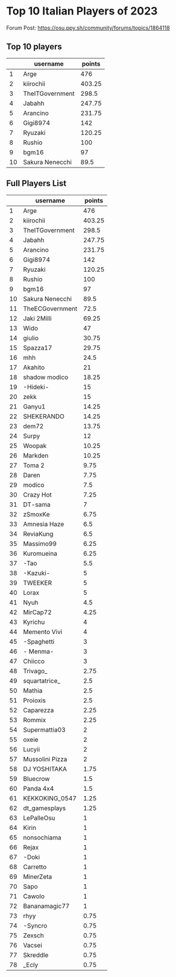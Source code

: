 # Top 10 Italian Players of 2023
Forum Post: https://osu.ppy.sh/community/forums/topics/1864118
## Top 10 players
|    | username        |   points |
|----|-----------------|----------|
|  1 | Arge            |   476    |
|  2 | kiirochii       |   403.25 |
|  3 | TheITGovernment |   298.5  |
|  4 | Jabahh          |   247.75 |
|  5 | Arancino        |   231.75 |
|  6 | Gigi8974        |   142    |
|  7 | Ryuzaki         |   120.25 |
|  8 | Rushio          |   100    |
|  9 | bgm16           |    97    |
| 10 | Sakura Nenecchi |    89.5  |
## Full Players List
|    | username        |   points |
|----|-----------------|----------|
|  1 | Arge            |   476    |
|  2 | kiirochii       |   403.25 |
|  3 | TheITGovernment |   298.5  |
|  4 | Jabahh          |   247.75 |
|  5 | Arancino        |   231.75 |
|  6 | Gigi8974        |   142    |
|  7 | Ryuzaki         |   120.25 |
|  8 | Rushio          |   100    |
|  9 | bgm16           |    97    |
| 10 | Sakura Nenecchi |    89.5  |
| 11 | TheECGovernment |    72.5  |
| 12 | Jaki 2Milli     |    69.25 |
| 13 | Wido            |    47    |
| 14 | giulio          |    30.75 |
| 15 | Spazza17        |    29.75 |
| 16 | mhh             |    24.5  |
| 17 | Akahito         |    21    |
| 18 | shadow modico   |    18.25 |
| 19 | -Hideki-        |    15    |
| 20 | zekk            |    15    |
| 21 | Ganyu1          |    14.25 |
| 22 | SHEKERANDO      |    14.25 |
| 23 | dem72           |    13.75 |
| 24 | Surpy           |    12    |
| 25 | Woopak          |    10.25 |
| 26 | Markden         |    10.25 |
| 27 | Toma 2          |     9.75 |
| 28 | Daren           |     7.75 |
| 29 | modico          |     7.5  |
| 30 | Crazy Hot       |     7.25 |
| 31 | DT-sama         |     7    |
| 32 | zSmoxKe         |     6.75 |
| 33 | Amnesia Haze    |     6.5  |
| 34 | ReviaKung       |     6.5  |
| 35 | Massimo99       |     6.25 |
| 36 | Kuromueina      |     6.25 |
| 37 | -Tao            |     5.5  |
| 38 | -Kazuki-        |     5    |
| 39 | TWEEKER         |     5    |
| 40 | Lorax           |     5    |
| 41 | Nyuh            |     4.5  |
| 42 | MirCap72        |     4.25 |
| 43 | Kyrichu         |     4    |
| 44 | Memento Vivi    |     4    |
| 45 | -Spaghetti      |     3    |
| 46 | - Menma-        |     3    |
| 47 | Chiicco         |     3    |
| 48 | Trivago_        |     2.75 |
| 49 | squartatrice_   |     2.5  |
| 50 | Mathia          |     2.5  |
| 51 | Proioxis        |     2.5  |
| 52 | Caparezza       |     2.25 |
| 53 | Rommix          |     2.25 |
| 54 | Supermattia03   |     2    |
| 55 | oxeie           |     2    |
| 56 | Lucyii          |     2    |
| 57 | Mussolini Pizza |     2    |
| 58 | DJ YOSHITAKA    |     1.75 |
| 59 | Bluecrow        |     1.5  |
| 60 | Panda 4x4       |     1.5  |
| 61 | KEKKOKING_0547  |     1.25 |
| 62 | dt_gamesplays   |     1.25 |
| 63 | LePalleOsu      |     1    |
| 64 | Kirin           |     1    |
| 65 | nonsochiama     |     1    |
| 66 | Rejax           |     1    |
| 67 | -Doki           |     1    |
| 68 | Carretto        |     1    |
| 69 | MinerZeta       |     1    |
| 70 | Sapo            |     1    |
| 71 | Cawolo          |     1    |
| 72 | Bananamagic77   |     1    |
| 73 | rhyy            |     0.75 |
| 74 | -Syncro         |     0.75 |
| 75 | Zexsch          |     0.75 |
| 76 | Vacsei          |     0.75 |
| 77 | Skreddle        |     0.75 |
| 78 | _Ecly           |     0.75 |
